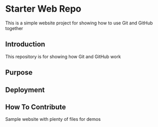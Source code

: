 # Starter Web Repo

This is a simple website project for showing how to use Git and GitHub together
## Introduction
This repository is for showing how Git and GitHub work

## Purpose

## Deployment

## How To Contribute
Sample website with plenty of files for demos